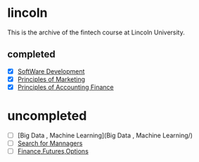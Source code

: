 # lincoln
This is the archive of the fintech course at Lincoln University.



## completed
- [x] [SoftWare Development](SoftWareDevelopment/)
- [x] [Principles of Marketing](PrinciplesofMarketing/)
- [x] [Principles of Accounting Finance](PrinciplesofAccountingFinance/)

# uncompleted
- [ ] [Big Data , Machine Learning](Big Data , Machine Learning/)
- [ ] [Search for Mannagers](SearchforMannagers/)
- [ ] [Finance,Futures,Options](Finance,Futures,Options/)
